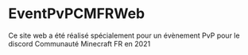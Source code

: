# EventPvPCMFRWeb

Ce site web a été réalisé spécialement pour un évènement PvP pour le discord Communauté Minecraft FR en 2021
